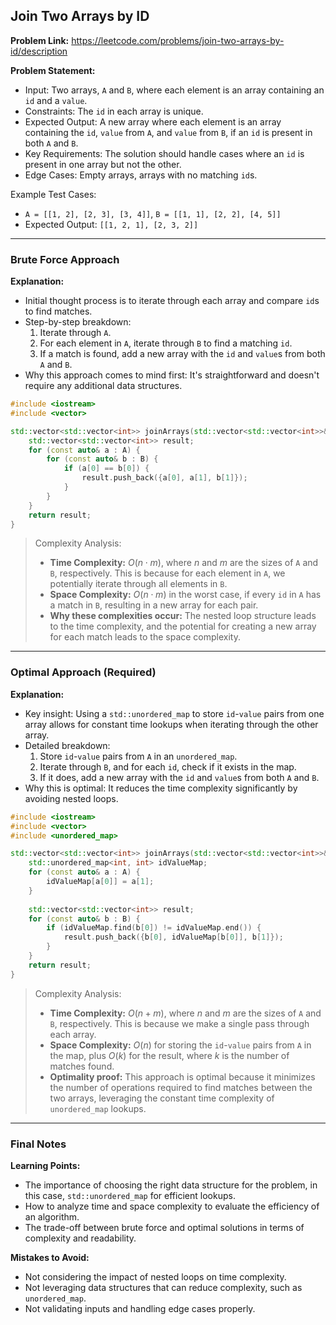 ## Join Two Arrays by ID

**Problem Link:** https://leetcode.com/problems/join-two-arrays-by-id/description

**Problem Statement:**
- Input: Two arrays, `A` and `B`, where each element is an array containing an `id` and a `value`.
- Constraints: The `id` in each array is unique.
- Expected Output: A new array where each element is an array containing the `id`, `value` from `A`, and `value` from `B`, if an `id` is present in both `A` and `B`.
- Key Requirements: The solution should handle cases where an `id` is present in one array but not the other.
- Edge Cases: Empty arrays, arrays with no matching `id`s.

Example Test Cases:
- `A = [[1, 2], [2, 3], [3, 4]]`, `B = [[1, 1], [2, 2], [4, 5]]`
- Expected Output: `[[1, 2, 1], [2, 3, 2]]`

---

### Brute Force Approach

**Explanation:**
- Initial thought process is to iterate through each array and compare `id`s to find matches.
- Step-by-step breakdown:
  1. Iterate through `A`.
  2. For each element in `A`, iterate through `B` to find a matching `id`.
  3. If a match is found, add a new array with the `id` and `value`s from both `A` and `B`.
- Why this approach comes to mind first: It's straightforward and doesn't require any additional data structures.

```cpp
#include <iostream>
#include <vector>

std::vector<std::vector<int>> joinArrays(std::vector<std::vector<int>>& A, std::vector<std::vector<int>>& B) {
    std::vector<std::vector<int>> result;
    for (const auto& a : A) {
        for (const auto& b : B) {
            if (a[0] == b[0]) {
                result.push_back({a[0], a[1], b[1]});
            }
        }
    }
    return result;
}
```

> Complexity Analysis:
> - **Time Complexity:** $O(n \cdot m)$, where $n$ and $m$ are the sizes of `A` and `B`, respectively. This is because for each element in `A`, we potentially iterate through all elements in `B`.
> - **Space Complexity:** $O(n \cdot m)$ in the worst case, if every `id` in `A` has a match in `B`, resulting in a new array for each pair.
> - **Why these complexities occur:** The nested loop structure leads to the time complexity, and the potential for creating a new array for each match leads to the space complexity.

---

### Optimal Approach (Required)

**Explanation:**
- Key insight: Using a `std::unordered_map` to store `id`-`value` pairs from one array allows for constant time lookups when iterating through the other array.
- Detailed breakdown:
  1. Store `id`-`value` pairs from `A` in an `unordered_map`.
  2. Iterate through `B`, and for each `id`, check if it exists in the map.
  3. If it does, add a new array with the `id` and `value`s from both `A` and `B`.
- Why this is optimal: It reduces the time complexity significantly by avoiding nested loops.

```cpp
#include <iostream>
#include <vector>
#include <unordered_map>

std::vector<std::vector<int>> joinArrays(std::vector<std::vector<int>>& A, std::vector<std::vector<int>>& B) {
    std::unordered_map<int, int> idValueMap;
    for (const auto& a : A) {
        idValueMap[a[0]] = a[1];
    }
    
    std::vector<std::vector<int>> result;
    for (const auto& b : B) {
        if (idValueMap.find(b[0]) != idValueMap.end()) {
            result.push_back({b[0], idValueMap[b[0]], b[1]});
        }
    }
    return result;
}
```

> Complexity Analysis:
> - **Time Complexity:** $O(n + m)$, where $n$ and $m$ are the sizes of `A` and `B`, respectively. This is because we make a single pass through each array.
> - **Space Complexity:** $O(n)$ for storing the `id`-`value` pairs from `A` in the map, plus $O(k)$ for the result, where $k$ is the number of matches found.
> - **Optimality proof:** This approach is optimal because it minimizes the number of operations required to find matches between the two arrays, leveraging the constant time complexity of `unordered_map` lookups.

---

### Final Notes

**Learning Points:**
- The importance of choosing the right data structure for the problem, in this case, `std::unordered_map` for efficient lookups.
- How to analyze time and space complexity to evaluate the efficiency of an algorithm.
- The trade-off between brute force and optimal solutions in terms of complexity and readability.

**Mistakes to Avoid:**
- Not considering the impact of nested loops on time complexity.
- Not leveraging data structures that can reduce complexity, such as `unordered_map`.
- Not validating inputs and handling edge cases properly.